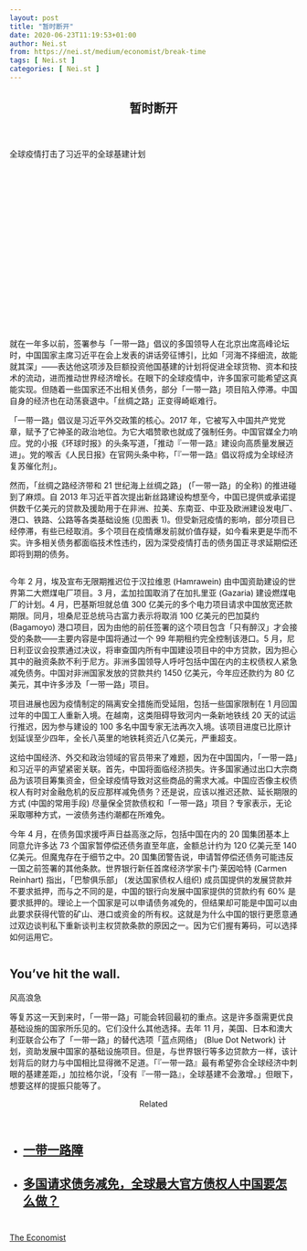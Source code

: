 ```yaml
---
layout: post
title: "暂时断开"
date: 2020-06-23T11:19:53+01:00
author: Nei.st
from: https://nei.st/medium/economist/break-time
tags: [ Nei.st ]
categories: [ Nei.st ]
---
```


<article class="post-21762 post type-post status-publish format-standard hentry category-economist" id="post-21762"> <header class="page-header medium Archives"><div class="page-header__image"></div><div class="page-header__content"><h1 class="page-title text-align-center">暂时断开</h1></div> </header><div class="entry-content aesop-entry-content" id="post-21762-content"><link as="font" crossorigin="anonymous" href="//cdn.jsdelivr.net/gh/0nd1jyU39XQ/_/glyph/font-face/0uIzqoZjSuJfvSBnvgXTcApMtcVhMcpr.woff" rel="preload" type="font/woff"/><link as="font" crossorigin="anonymous" href="//cdn.jsdelivr.net/gh/0nd1jyU39XQ/_/glyph/font-face/1sTnSLZWDKucPX6SAk.woff" rel="preload" type="font/woff"/><p class="blog-post__description">全球疫情打击了习近平的全球基建计划</p><span id="more-21762"></span><div class="navigation__primary-inner"><a class="economist__link-logo" href="//nei.st/medium/economist"></a></div><div class="container img component-image"><div class="aspectRatioPlaceholder" style="padding-bottom:56.25%;height: 0;"><div class="progressiveMedia" data-height="720" data-width="1280">  <img alt="" class="progressiveMedia-image" data-src="https://cdn.jsdelivr.net/gh/0nd1jyU39XQ/_/img/1/20200606_CND001_0.jpg" src="https://cdn.jsdelivr.net/gh/0nd1jyU39XQ/_/img/1/20200606_CND001_0.jpg"/></div></div></div><p>就在一年多以前，签署参与「一带一路」倡议的多国领导人在北京出席高峰论坛时，中国国家主席习近平在会上发表的讲话旁征博引，比如「河海不择细流，故能就其深」——表达他这项涉及巨额投资他国基建的计划将促进全球货物、资本和技术的流动，进而推动世界经济增长。在眼下的全球疫情中，许多国家可能希望这真能实现。但随着一些国家还不出相关债务，部分「一带一路」项目陷入停滞。中国自身的经济也在动荡衰退中。「丝绸之路」正变得崎岖难行。</p><p>「一带一路」倡议是习近平外交政策的核心。2017 年，它被写入中国共产党党章，赋予了它神圣的政治地位。为它大唱赞歌也就成了强制任务。中国官媒全力响应。党的小报《环球时报》的头条写道，「推动『一带一路』建设向高质量发展迈进」。党的喉舌《人民日报》在官网头条中称，「『一带一路』倡议将成为全球经济复苏催化剂」。</p><p>然而，「丝绸之路经济带和 21 世纪海上丝绸之路」 (「一带一路」的全称) 的推进碰到了麻烦。自 2013 年习近平首次提出新丝路建设构想至今，中国已提供或承诺提供数千亿美元的贷款及援助用于在非洲、拉美、东南亚、中亚及欧洲建设发电厂、港口、铁路、公路等各类基础设施 (见图表 1)。但受新冠疫情的影响，部分项目已经停滞，有些已经取消。多个项目在疫情爆发前就价值存疑，如今看来更是华而不实。许多相关债务都面临技术性违约，因为深受疫情打击的债务国正寻求延期偿还即将到期的债务。</p><div class="container img"><figure class="image-rightalign"><div class="aspectRatioPlaceholder"><div class="progressiveMedia" data-height="662" data-width="608">  <img alt="" class="progressiveMedia-image lazyload" data-src="https://cdn.jsdelivr.net/gh/0nd1jyU39XQ/_/img/1/20200606_CNC072.png" id="zoom-default" src="https://cdn.jsdelivr.net/gh/0nd1jyU39XQ/_/img/1/20200606_CNC072.png"/></div></div></figure></div><p>今年 2 月，埃及宣布无限期推迟位于汉拉维恩 (Hamrawein) 由中国资助建设的世界第二大燃煤电厂项目。3 月，孟加拉国取消了在加扎里亚 (Gazaria) 建设燃煤电厂的计划。4 月，巴基斯坦就总值 300 亿美元的多个电力项目请求中国放宽还款期限。同月，坦桑尼亚总统马古富力表示将取消 100 亿美元的巴加莫约 (Bagamoyo) 港口项目，因为由他的前任签署的这个项目包含「只有醉汉」才会接受的条款——主要内容是中国将通过一个 99 年期租约完全控制该港口。5 月，尼日利亚议会投票通过决议，将审查国内所有中国建设项目中的中方贷款，因为担心其中的融资条款不利于尼方。非洲多国领导人呼吁包括中国在内的主权债权人紧急减免债务。中国对非洲国家发放的贷款共约 1450 亿美元，今年应还款约为 80 亿美元，其中许多涉及「一带一路」项目。</p><p>项目进展也因为疫情制定的隔离安全措施而受延阻，包括一些国家限制在 1 月回国过年的中国工人重新入境。在越南，这类阻碍导致河内一条新地铁线 20 天的试运行推迟，因为参与建设的 100 多名中国专家无法再次入境。该项目进度已比原计划延误至少四年，全长八英里的地铁耗资近八亿美元，严重超支。</p><div class="code-block code-block-1" style="margin: 8px 0; clear: both;"><div class="container ads_KbHEVhh8Rw"><div class="card card--blog post-sidebar"><div class="card-body"><div class="logo_ngcontent-kty-0"> </div><div class="iframe-blocker U6XAMK63Vh00WqvF2BacIQ"><div class="background-h60B"> </div><div class="WumZiPCS4MeMw4pxQ"> </div></div></div><div class="card-footer"><div class="card-footer-wrapper" layout="row bottom-left"></div></div></div></div></div><p>这给中国经济、外交和政治领域的官员带来了难题，因为在中国国内，「一带一路」和习近平的声望紧密关联。首先，中国将面临经济损失。许多国家通过出口大宗商品为该项目筹集资金，但全球疫情导致对这些商品的需求大减。中国应否像主权债权人有时对金融危机的反应那样减免债务？还是说，应该以推迟还款、延长期限的方式 (中国的常用手段) 尽量保全贷款债权和「一带一路」项目？专家表示，无论采取哪种方式，一波债务违约潮都在所难免。</p><p>今年 4 月，在债务国求援呼声日益高涨之际，包括中国在内的 20 国集团基本上同意允许多达 73 个国家暂停偿还债务直至年底，金额总计约为 120 亿美元至 140 亿美元。但魔鬼存在于细节之中。20 国集团警告说，申请暂停偿还债务可能违反一国之前签署的其他条款。世界银行新任首席经济学家卡门·莱因哈特 (Carmen Reinhart) 指出，「巴黎俱乐部」 (发达国家债权人组织) 成员国提供的发展贷款并不要求抵押，而与之不同的是，中国的银行向发展中国家提供的贷款约有 60% 是要求抵押的。理论上一个国家是可以申请债务减免的，但结果却可能是中国可以由此要求获得代管的矿山、港口或资金的所有权。这就是为什么中国的银行更愿意通过双边谈判私下重新谈判主权贷款条款的原因之一。因为它们握有筹码，可以选择如何运用它。</p><div class="aesop-content-comp-wrap aesop-content-comp-columns-1" id="aesop-content-component"><div class="container img gfw edge"><div class="BarrierFailsafe__fullBarrier___2bFWd"><div class="aspectRatioPlaceholder nykpaywall"><div class="progressiveMedia" data-height="880" data-width="1040">  <img alt="" class="progressiveMedia-image lazyload" data-src="https://cdn.jsdelivr.net/gh/0nd1jyU39XQ/_/img/1/full-desktop@2x.png" src="https://cdn.jsdelivr.net/gh/0nd1jyU39XQ/_/img/1/full-desktop@2x.png"/></div></div><h1 class="BarrierFailsafe__header___1VGQh">You’ve hit the wall.</h1><div class="BarrierFailsafe__body___2hQxl">风高浪急 <a class="wdAUwEkxSXQjBoQ" href="https://nei.st/medium/j2c6srlbezlceyrdintsxq" rel="noopener noreferrer nofollow" target="_blank"><span class="svgIcon svgIcon--questionMark svgIcon--19px"></span></a></div></div></div></div><p>等复苏这一天到来时，「一带一路」可能会转回最初的重点。这是许多亟需更优良基础设施的国家所乐见的。它们没什么其他选择。去年 11 月，美国、日本和澳大利亚联合公布了「一带一路」的替代选项「蓝点网络」 (Blue Dot Network) 计划，资助发展中国家的基础设施项目。但是，与世界银行等多边贷款方一样，该计划背后的财力与中国相比显得微不足道。「『一带一路』最有希望弥合全球经济中刺眼的基建差距，」加拉格尔说，「没有『一带一路』，全球基建不会激增。」但眼下，想要这样的提振只能等了。</p><section class="jsx-1092709871 collection"><header class="jsx-1092709871 container"><span class="jsx-65431776 text-icon text-right size-md spacing-xxtight weight-medium"><span class="jsx-65431776 text"><span class="jsx-1092709871">Related</span></span></span></header><ul class="jsx-1092709871 collection-list"><li class="jsx-1092709871"><section class="jsx-2013367371 container"><div class="jsx-2013367371 content no-cover type-collection"><div class="jsx-2013367371 left"> <a class="jsx-2013367371" href="https://nei.st/medium/economist/belt-and-roadblock"><h2 class="jsx-2996311878 sidebar">一带一路障</h2> </a></div></div></section></li><li class="jsx-1092709871"><section class="jsx-2013367371 container"><div class="jsx-2013367371 content no-cover type-collection"><div class="jsx-2013367371 left"> <a class="jsx-2013367371" href="https://nei.st/medium/initium/mainland-china-overseas-debt"><h2 class="jsx-2996311878 sidebar">多国请求债务减免，全球最大官方债权人中国要怎么做？</h2> </a></div></div></section></li></ul></section><div class="container ag ah"><div class="fe n el"><a class="dt du bn bo bp bq br bs bt bu dv dw bx by dx dy" href="https://nei.st/medium/economist?source=https://www.economist.com/china/2020/06/04/the-pandemic-is-hurting-chinas-belt-and-road-initiative" rel="noopener noreferrer nofollow" target="_blank"><div class="c ff fg ag ah fh el fi fj ce fk fl fm fn fo fp fq fr fs ft fu"><div class="bs em en eo ep eq fv ah fw fg ag bm eu fx q fy fz p ac"></div></div></a></div></div><div class="code-block code-block-2" style="margin: 8px 0; clear: both;"> <br/><div class="container ads_KbHEVhh8Rw"><div class="card card--blog post-sidebar"><div class="card-body"><div class="logo_ngcontent-kty-0"> </div><div class="iframe-blocker U6XAMK63Vh00WqvF2BacIQ"><div class="background-h60B"> </div><div class="WumZiPCS4MeMw4pxQ"> </div></div></div><div class="card-footer"><div class="card-footer-wrapper" layout="row bottom-left"></div></div></div></div></div></div> <footer class="entry-footer"><div class="categories icon-link"><a href="https://nei.st/category/medium/economist" rel="category tag">The Economist</a></div> </footer></article>
